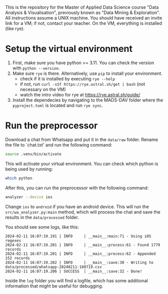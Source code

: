 This is the repository for the Master of Applied Data Science course "Data Analysis & Visualisation", previously known as "Data Mining & Exploration".
All instructions assume a UNIX machine. You should have received an invite link for a VM; if not, contact your teacher.
On the VM, everything is installed (like rye).

# Setup the virtual environment
1. First, make sure you have python >= 3.11. You can check the version with `python --version`.
2. Make sure `rye` is there. Alternatively, use `pip` to install your environment.
    - check if it is installed by executing `rye --help`
    - if not, run `curl -sSf https://rye.astral.sh/get | bash` (not necessary on the VM)
    - watch the intro video for rye at https://rye.astral.sh/guide/
3. Install the dependecies by navigating to the MADS-DAV folder where the `pyproject.toml` is located and run `rye sync`.

# Run the preprocessor

Download a chat from Whatsapp and put it in the `data/raw` folder. Rename the file to `chat.txt' and run the following command:

```bash
source .venv/bin/activate
```

This will activate your virtual environment.
You can check which python is being used by running:
```bash
which python
```

After this, you can run the preprocessor with the following command:

```bash
analyzer --device ios
```
Change `ios` to `android` if you have an android device.
This will run the `src/wa_analyzer.py:main` method, which will process the chat and save the results in the `data/processed` folder.

You should see some logs, like this:
```
2024-02-11 16:07:19.191 | INFO     | __main__:main:71 - Using iOS regexes
2024-02-11 16:07:19.201 | INFO     | __main__:process:61 - Found 1779 records
2024-02-11 16:07:19.201 | INFO     | __main__:process:62 - Appended 152 records
2024-02-11 16:07:19.202 | INFO     | __main__:save:30 - Writing to data/processed/whatsapp-20240211-160719.csv
2024-02-11 16:07:19.206 | SUCCESS  | __main__:save:32 - Done!
```

Inside the `log` folder you will find a logfile, which has some additional information that might be useful for debugging.

